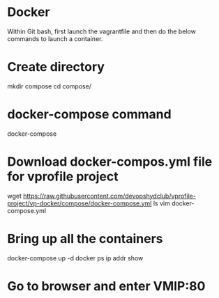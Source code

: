 # Docker

Within Git bash, first launch the vagrantfile and then do the below commands to launch a container.

# Create directory
mkdir compose
cd compose/

# docker-compose command
docker-compose

# Download docker-compos.yml file for vprofile project
wget https://raw.githubusercontent.com/devopshydclub/vprofile-project/vp-docker/compose/docker-compose.yml
ls
vim docker-compose.yml

# Bring up all the containers
docker-compose up -d
docker ps
ip addr show

# Go to browser and enter VMIP:80
